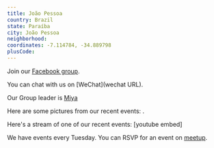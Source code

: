 ```yaml
---
title: João Pessoa
country: Brazil
state: Paraíba
city: João Pessoa
neighborhood: 
coordinates: -7.114784, -34.889798
plusCode:
---
```

Join our [Facebook group](https://www.facebook.com/groups/free.code.camp.joao.pessoa).

You can chat with us on [WeChat](wechat URL).

Our Group leader is [Miya](freecodecamp.org/miya)

Here are some pictures from our recent events:
![]().

Here's a stream of one of our recent events:
[youtube embed]

We have events every Tuesday. You can RSVP for an event on [meetup](meetupurl).
